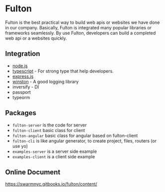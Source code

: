# Fulton

Fulton is the best practical way to build web apis or websites we have done in our company. Basically, Fulton is integrated many popular libraries or frameworks seamlessly. By use Fulton, developers can build a completed web api or a websites quickly.

## Integration

* [node.js](https://nodejs.org/)
* [typescript](https://typescriptlang.org/) - For strong type that help developers.
* [express.js](https://expressjs.com/)
* [winston](https://github.com/winstonjs/winston) - A good logging library
* inversify - DI
* passport
* typeorm

## Packages
- `fulton-server` is the code for server
- `fulton-client` basic class for client
- `fulton-angular` basic class for angular based on fulton-client
- `fulton-cli` is like angular generator, to create project, files, routers (or use yo)
- `examples-server` is a server side example
- `examples-client` is a client side example

## Online Document
https://swarmnyc.gitbooks.io/fulton/content/